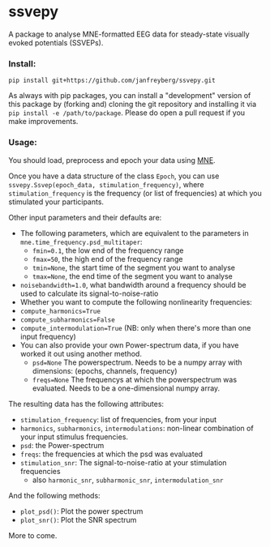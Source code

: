 # ssvepy

A package to analyse MNE-formatted EEG data for steady-state visually evoked potentials (SSVEPs).

### Install:

`pip install git+https://github.com/janfreyberg/ssvepy.git`

As always with pip packages, you can install a "development" version of this package by (forking and) cloning the git repository and installing it via `pip install -e /path/to/package`. Please do open a pull request if you make improvements.

### Usage:

You should load, preprocess and epoch your data using [MNE](https://github.com/mne-tools/mne-python).

Once you have a data structure of the class `Epoch`, you can use `ssvepy.Ssvep(epoch_data, stimulation_frequency)`, where `stimulation_frequency` is the frequency (or list of frequencies) at which you stimulated your participants.

Other input parameters and their defaults are:
- The following parameters, which are equivalent to the parameters in `mne.time_frequency.psd_multitaper`:
  - `fmin=0.1`, the low end of the frequency range
  - `fmax=50`, the high end of the frequency range
  - `tmin=None`, the start time of the segment you want to analyse
  - `tmax=None`, the end time of the segment you want to analyse
- `noisebandwidth=1.0`, what bandwidth around a frequency should be used to calculate its signal-to-noise-ratio
-  Whether you want to compute the following nonlinearity frequencies:
  - `compute_harmonics=True`
  - `compute_subharmonics=False`
  - `compute_intermodulation=True` (NB: only when there's more than one input frequency)
- You can also provide your own Power-spectrum data, if you have worked it out using another method.
  - `psd=None` The powerspectrum. Needs to be a numpy array with dimensions: (epochs, channels, frequency)
  - `freqs=None` The frequencys at which the powerspectrum was evaluated. Needs to be a one-dimensional numpy array.

The resulting data has the following attributes:

- `stimulation_frequency`: list of frequencies, from your input
- `harmonics`, `subharmonics`, `intermodulations`: non-linear combination of your input stimulus frequencies.
- `psd`: the Power-spectrum
- `freqs`: the frequencies at which the psd was evaluated
- `stimulation_snr`: The signal-to-noise-ratio at your stimulation frequencies
  - also `harmonic_snr`, `subharmonic_snr`, `intermodulation_snr`

And the following methods:

- `plot_psd()`: Plot the power spectrum
- `plot_snr()`: Plot the SNR spectrum

More to come.
